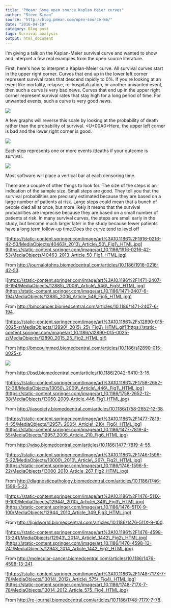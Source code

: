 ```yaml
---
title: "PMean: Some open source Kaplan Meier curves"
author: "Steve Simon"
source: "http://blog.pmean.com/open-source-km/"
date: "2016-04-10"
category: Blog post
tags: Survival analysis
output: html_document
---
```


I'm giving a talk on the Kaplan-Meier survival curve and wanted to show
and interpret a few real examples from the open source
literature.

<!---More--->

First, here's how to interpret a Kaplan-Meier curve. All survival curves
start in the upper right corner. Curves that end up in the lower left
corner represent survival rates that descend rapidly to 0%. If you're
looking at an event like mortality, relapse, re-hospitalization, or
another unwanted event, then such a curve is very bad news. Curves that
end up in the upper right corner represent survival rates that stay high
for a long period of time. For unwanted events, such a curve is very
good news.

![](../../web/images/open-source-km01.bmp)



A few graphs will reverse this scale by looking at the probability of
death rather than the probability of survival. <U+00A0>Here, the upper left
corner is bad and the lower right corner is good.

![](../../web/images/open-source-km02.bmp)



Each step represents one or more events (deaths if your outcome is
survival.

![](../../web/images/open-source-km03.bmp)



Most software will place a vertical bar at each censoring time.

There are a couple of other things to look for. The size of the steps is
an indication of the sample size. Small steps are good. They tell you
that the survival probabilities are precisely estimated because they are
based on a large number of patients at risk. Large steps could mean that
a bunch of people died all at once, but more likely it means that the
survival probabilities are imprecise because they are based on a small
number of patients at risk. In many survival curves, the steps are small
early in the study, but become much larger later in the study because
fewer patients have a long term follow-up time.Does the curve tend to
level off

![https://static-content.springer.com/image/art%3A10.1186%2F1916-0216-42-53/MediaObjects/40463\_2013\_Article\_50\_Fig1\_HTML.jpg](https://static-content.springer.com/image/art_10.1186/1916-0216-42-53/MediaObjects/40463_2013_Article_50_Fig1_HTML.jpg)

From
<http://journalotohns.biomedcentral.com/articles/10.1186/1916-0216-42-53>.

![https://static-content.springer.com/image/art%3A10.1186%2F1471-2407-6-194/MediaObjects/12885\_2006\_Article\_546\_Fig5\_HTML.jpg](https://static-content.springer.com/image/art_10.1186/1471-2407-6-194/MediaObjects/12885_2006_Article_546_Fig5_HTML.jpg)

From
<http://bmccancer.biomedcentral.com/articles/10.1186/1471-2407-6-194>.

![https://static-content.springer.com/image/art%3A10.1186%2Fs12890-015-0025-z/MediaObjects/12890\_2015\_25\_Fig2\_HTML.gif](https://static-content.springer.com/image/art_10.1186/s12890-015-0025-z/MediaObjects/12890_2015_25_Fig2_HTML.gif)

From
<http://bmcpulmmed.biomedcentral.com/articles/10.1186/s12890-015-0025-z>.

![](https://media.springernature.com/full/springer-static/image/art%3A10.1186%2F2042-6410-3-16/MediaObjects/13293_2012_Article_35_Fig2_HTML.jpg)

From <http://bsd.biomedcentral.com/articles/10.1186/2042-6410-3-16>.

![https://static-content.springer.com/image/art%3A10.1186%2F1758-2652-12-38/MediaObjects/13050\_2009\_Article\_446\_Fig1\_HTML.jpg](https://static-content.springer.com/image/art_10.1186/1758-2652-12-38/MediaObjects/13050_2009_Article_446_Fig1_HTML.jpg)

From
<http://jiasociety.biomedcentral.com/articles/10.1186/1758-2652-12-38>.

![https://static-content.springer.com/image/art%3A10.1186%2F1477-7819-4-55/MediaObjects/12957\_2005\_Article\_210\_Fig6\_HTML.jpg](https://static-content.springer.com/image/art_10.1186/1477-7819-4-55/MediaObjects/12957_2005_Article_210_Fig6_HTML.jpg)

From <http://wjso.biomedcentral.com/articles/10.1186/1477-7819-4-55>.

![https://static-content.springer.com/image/art%3A10.1186%2F1746-1596-5-22/MediaObjects/13000\_2010\_Article\_267\_Fig2\_HTML.jpg](https://static-content.springer.com/image/art_10.1186/1746-1596-5-22/MediaObjects/13000_2010_Article_267_Fig2_HTML.jpg)

From
<http://diagnosticpathology.biomedcentral.com/articles/10.1186/1746-1596-5-22>.

![https://static-content.springer.com/image/art%3A10.1186%2F1476-511X-9-100/MediaObjects/12944\_2010\_Article\_349\_Fig3\_HTML.jpg](https://static-content.springer.com/image/art_10.1186/1476-511X-9-100/MediaObjects/12944_2010_Article_349_Fig3_HTML.jpg)

From
<http://lipidworld.biomedcentral.com/articles/10.1186/1476-511X-9-100>.

![https://static-content.springer.com/image/art%3A10.1186%2F1476-4598-13-241/MediaObjects/12943\_2014\_Article\_1442\_Fig2\_HTML.jpg](https://static-content.springer.com/image/art_10.1186/1476-4598-13-241/MediaObjects/12943_2014_Article_1442_Fig2_HTML.jpg)

From
<http://molecular-cancer.biomedcentral.com/articles/10.1186/1476-4598-13-241>.

![https://static-content.springer.com/image/art%3A10.1186%2F1748-717X-7-78/MediaObjects/13014\_2012\_Article\_575\_Fig4\_HTML.jpg](https://static-content.springer.com/image/art_10.1186/1748-717X-7-78/MediaObjects/13014_2012_Article_575_Fig4_HTML.jpg)

From
<http://ro-journal.biomedcentral.com/articles/10.1186/1748-717X-7-78>.


